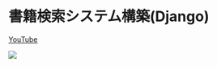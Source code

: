 # 書籍検索システム構築(Django)

[YouTube](https://www.youtube.com/watch?v=WvGQ8gmXZgM&list=PLoSZs76tLtJgPaWV6k75eSs0WYStMyEjU)

[![](https://res.cloudinary.com/dhaciqd0v/image/upload/v1659354208/LINE/Frame_275_rg9tal.png)](https://www.youtube.com/watch?v=WvGQ8gmXZgM&list=PLoSZs76tLtJgPaWV6k75eSs0WYStMyEjU)
